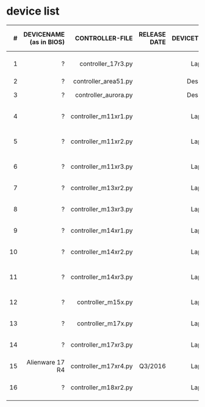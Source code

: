 device list
===========


| # | DEVICENAME (as in BIOS)  | CONTROLLER-FILE  | RELEASE DATE  | DEVICETYPE  | SUPPORTSTATE  | ALIENFX-CONTROLLER HW-ID  | BITS PER COLOR  | PICTURE  |
| -------------:| -------------:| -------------:| -----:|-----:|-----:|-----:|-----:|-----:|
| 1 | ? | controller_17r3.py |  | Laptop | Needs the correct Zone Codes | 0x0528 | 4 |  |
| 2 | ? | controller_area51.py |  | Desktop | Unknown | 0x0511 | 4 |  |
| 3 | ? | controller_aurora.py |  | Desktop | support by [Bill Ochetski](https://github.com/ochetski) | 0x0513 | 4 |  |
| 4 | ? | controller_m11xr1.py |  | Laptop | Needs the correct Zone Codes | 0x0514 | 4 |  |
| 5 | ? | controller_m11xr2.py |  | Laptop | Needs the correct Zone Codes | 0x0515 | 4 |  |
| 6 | ? | controller_m11xr3.py |  | Laptop | Needs the correct Zone Codes | 0x0522 | 4 |  |
| 7 | ? | controller_m13xr2.py |  | Laptop | support by [Simon Wood](https://github.com/mungewell) | 0x0527 | 4 |  |
| 8 | ? | controller_m13xr3.py |  | Laptop | Needs the correct Zone Codes | 0x0529 | 4 |  |
| 9 | ? | controller_m14xr1.py |  | Laptop | support by [Ashwin Menon](https://github.com/ashwinm76) | 0x0521 | 4 |  |
| 10 | ? | controller_m14xr2.py |  | Laptop | Needs the correct Zone Codes | 0x0521 | 4 |  |
| 11 | ? | controller_m14xr3.py |  | Laptop | Needs the correct Zone Codes | 0x0525 | 4 |  |
| 12 | ? | controller_m15x.py |  | Laptop | support by [Gennadiy Chernyshyk](https://github.com/shatur95) | 0x0512 | 4 |  |
| 13 | ? | controller_m17x.py |  | Laptop | support by [trackmastersteve](https://github.com/trackmastersteve) | 0x0512 | 4 |  |
| 14 | ? | controller_m17xr3.py |  | Laptop | Needs the correct Zone Codes | 0x0520 | 4 |  |
| 15 | Alienware 17 R4 | controller_m17xr4.py | Q3/2016 | Laptop | support by [Dennis Marx](https://github.com/derco0n) | 0x0530 | 8 | ![Alienware 17 R4](https://github.com/trackmastersteve/alienfx/blob/master/docs/Knowledgebase/images/devices/aw17r4.png) |
| 16 | ? | controller_m18xr2.py |  | Laptop | Needs the correct Zone Codes | 0x0518 | 4 |  |
